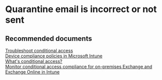 <properties
	pageTitle="Quarantine email is incorrect or not sent"
	description="Quarantine email is incorrect or not sent"
	service="microsoft.intune"
	resource="intune"
	authors="mackie1604"
	displayOrder=""
	selfHelpType="generic"
	supportTopicIds="32435303"
	resourceTags=""
	productPesIds="15584"
	cloudEnvironments="public"
/>

# Quarantine email is incorrect or not sent

## **Recommended documents**

[Troubleshoot conditional access](https://docs.microsoft.com/intune-classic/troubleshoot/troubleshoot-conditional-access)<br>
[Device compliance policies in Microsoft Intune](https://docs.microsoft.com/intune/deploy-use/introduction-to-device-compliance-policies-in-microsoft-intune)<br>
[What's conditional access?](https://docs.microsoft.com/intune/conditional-access)<br>
[Monitor conditional access compliance for on-premises Exchange and Exchange Online in Intune](https://docs.microsoft.com/intune/conditional-access-exchange-monitor)<br>




